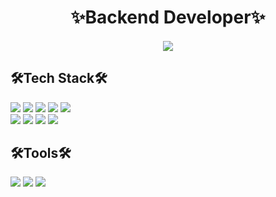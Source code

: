 <div align=center><h1>✨Backend Developer✨</h1></div>
<div align=center><h4><a href="https://blog.naver.com/gmg_213"><img src="https://img.shields.io/badge/blog-2DB400?style=square&logo=naver&logoColor=white"/></a></h4></div>
<h2>🛠Tech Stack🛠</h2>
<div align=left>
  <img src="https://img.shields.io/badge/C&#32;-A8B9CC?style=for-the-badge&logo=C&logoColor=white">
  <img src="https://img.shields.io/badge/java-007396?style=for-the-badge&logo=java&logoColor=white">
  <img src="https://img.shields.io/badge/python-3776AB?style=for-the-badge&logo=python&logoColor=white">
  <img src="https://img.shields.io/badge/html5-E34F26?style=for-the-badge&logo=html5&logoColor=white">
  <img src="https://img.shields.io/badge/css-1572B6?style=for-the-badge&logo=css3&logoColor=white">
  <br>
  <img src="https://img.shields.io/badge/oracle-F80000?style=for-the-badge&logo=oracle&logoColor=white">
  <img src="https://img.shields.io/badge/spring-6DB33F?style=for-the-badge&logo=spring&logoColor=white">
  <img src="https://img.shields.io/badge/amazonaws-232F3E?style=for-the-badge&logo=amazonaws&logoColor=white">
  <img src="https://img.shields.io/badge/apache tomcat-FFBB00?style=for-the-badge&logo=apachetomcat&logoColor=white">
</div>
<h2>🛠Tools🛠</h2>
<div align=left>
  <img src="https://img.shields.io/badge/eclipse-525C86?style=for-the-badge&logo=eclipse&logoColor=white">
  <img src="https://img.shields.io/badge/windows-0078D6?style=for-the-badge&logo=windows&logoColor=white">
  <img src="https://img.shields.io/badge/Linux-FCC624?style=for-the-badge&logo=linux&logoColor=white">
</div>
